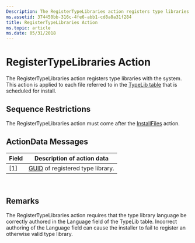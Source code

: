 ```yaml
---
Description: The RegisterTypeLibraries action registers type libraries with the system. This action is applied to each file referred to in the TypeLib table that is scheduled for install.
ms.assetid: 374450bb-316c-4fe6-abb1-cd8a8a31f284
title: RegisterTypeLibraries Action
ms.topic: article
ms.date: 05/31/2018
---
```


# RegisterTypeLibraries Action

The RegisterTypeLibraries action registers type libraries with the system. This action is applied to each file referred to in the [TypeLib table](typelib-table.md) that is scheduled for install.

## Sequence Restrictions

The RegisterTypeLibraries action must come after the [InstallFiles](installfiles-action.md) action.

## ActionData Messages



| Field | Description of action data                   |
|-------|----------------------------------------------|
| \[1\] | [GUID](guid.md) of registered type library. |



 

## Remarks

The RegisterTypeLibraries action requires that the type library language be correctly authored in the Language field of the TypeLib table. Incorrect authoring of the Language field can cause the installer to fail to register an otherwise valid type library.

 

 



